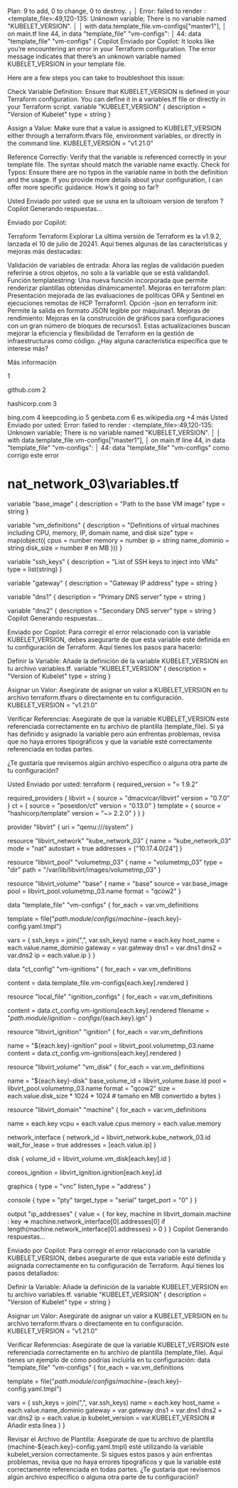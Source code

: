 Plan: 9 to add, 0 to change, 0 to destroy.
╷
│ Error: failed to render : <template_file>:49,120-135: Unknown variable; There is no variable named "KUBELET_VERSION".
│
│   with data.template_file.vm-configs["master1"],
│   on main.tf line 44, in data "template_file" "vm-configs":
│   44: data "template_file" "vm-configs" {
Copilot
Enviado por Copilot:
It looks like you’re encountering an error in your Terraform configuration. The error message indicates that there’s an unknown variable named KUBELET_VERSION in your template file.

Here are a few steps you can take to troubleshoot this issue:

Check Variable Definition: Ensure that KUBELET_VERSION is defined in your Terraform configuration. You can define it in a variables.tf file or directly in your Terraform script.
variable "KUBELET_VERSION" {
  description = "Version of Kubelet"
  type        = string
}

Assign a Value: Make sure that a value is assigned to KUBELET_VERSION either through a terraform.tfvars file, environment variables, or directly in the command line.
KUBELET_VERSION = "v1.21.0"

Reference Correctly: Verify that the variable is referenced correctly in your template file. The syntax should match the variable name exactly.
Check for Typos: Ensure there are no typos in the variable name in both the definition and the usage.
If you provide more details about your configuration, I can offer more specific guidance. How’s it going so far?

Usted
Enviado por usted:
que se usna en la ultoioam version de terafom ?
Copilot
Generando respuestas…

Enviado por Copilot:

Terraform
Terraform
Explorar
La última versión de Terraform es la v1.9.2, lanzada el 10 de julio de 20241. Aquí tienes algunas de las características y mejoras más destacadas:

Validación de variables de entrada: Ahora las reglas de validación pueden referirse a otros objetos, no solo a la variable que se está validando1.
Función templatestring: Una nueva función incorporada que permite renderizar plantillas obtenidas dinámicamente1.
Mejoras en terraform plan: Presentación mejorada de las evaluaciones de políticas OPA y Sentinel en ejecuciones remotas de HCP Terraform1.
Opción -json en terraform init: Permite la salida en formato JSON legible por máquinas1.
Mejoras de rendimiento: Mejoras en la construcción de gráficos para configuraciones con un gran número de bloques de recursos1.
Estas actualizaciones buscan mejorar la eficiencia y flexibilidad de Terraform en la gestión de infraestructuras como código. ¿Hay alguna característica específica que te interese más?

Más información

1

github.com
2

hashicorp.com
3

bing.com
4
keepcoding.io
5
genbeta.com
6
es.wikipedia.org
+4 más
Usted
Enviado por usted:
Error: failed to render : <template_file>:49,120-135: Unknown variable; There is no variable named "KUBELET_VERSION".
│
│   with data.template_file.vm-configs["master1"],
│   on main.tf line 44, in data "template_file" "vm-configs":
│   44: data "template_file" "vm-configs" 
como corrigo este error
# nat_network_03\variables.tf
variable "base_image" {
  description = "Path to the base VM image"
  type        = string
}

variable "vm_definitions" {
  description = "Definitions of virtual machines including CPU, memory, IP, domain name, and disk size"
  type = map(object({
    cpus         = number
    memory       = number
    ip           = string
    name_dominio = string
    disk_size    = number  # en MB
  }))
}

variable "ssh_keys" {
  description = "List of SSH keys to inject into VMs"
  type        = list(string)
}

variable "gateway" {
  description = "Gateway IP address"
  type        = string
}

variable "dns1" {
  description = "Primary DNS server"
  type        = string
}

variable "dns2" {
  description = "Secondary DNS server"
  type        = string
}
Copilot
Generando respuestas…

Enviado por Copilot:
Para corregir el error relacionado con la variable KUBELET_VERSION, debes asegurarte de que esta variable esté definida en tu configuración de Terraform. Aquí tienes los pasos para hacerlo:

Definir la Variable: Añade la definición de la variable KUBELET_VERSION en tu archivo variables.tf.
variable "KUBELET_VERSION" {
  description = "Version of Kubelet"
  type        = string
}

Asignar un Valor: Asegúrate de asignar un valor a KUBELET_VERSION en tu archivo terraform.tfvars o directamente en tu configuración.
KUBELET_VERSION = "v1.21.0"

Verificar Referencias: Asegúrate de que la variable KUBELET_VERSION esté referenciada correctamente en tu archivo de plantilla (template_file).
Si ya has definido y asignado la variable pero aún enfrentas problemas, revisa que no haya errores tipográficos y que la variable esté correctamente referenciada en todas partes.

¿Te gustaría que revisemos algún archivo específico o alguna otra parte de tu configuración?

Usted
Enviado por usted:
terraform {
  required_version = "= 1.9.2"

  required_providers {
    libvirt = {
      source  = "dmacvicar/libvirt"
      version = "0.7.0"
    }
    ct = {
      source  = "poseidon/ct"
      version = "0.13.0"
    }
    template = {
      source  = "hashicorp/template"
      version = "~> 2.2.0"
    }
  }
}

provider "libvirt" {
  uri = "qemu:///system"
}

resource "libvirt_network" "kube_network_03" {
  name      = "kube_network_03"
  mode      = "nat"
  autostart = true
  addresses = ["10.17.4.0/24"]
}

resource "libvirt_pool" "volumetmp_03" {
  name = "volumetmp_03"
  type = "dir"
  path = "/var/lib/libvirt/images/volumetmp_03"
}

resource "libvirt_volume" "base" {
  name   = "base"
  source = var.base_image
  pool   = libvirt_pool.volumetmp_03.name
  format = "qcow2"
}

data "template_file" "vm-configs" {
  for_each = var.vm_definitions

  template = file("${path.module}/configs/machine-${each.key}-config.yaml.tmpl")

  vars = {
    ssh_keys  = join(",", var.ssh_keys)
    name      = each.key
    host_name = each.value.name_dominio
    gateway   = var.gateway
    dns1      = var.dns1
    dns2      = var.dns2
    ip        = each.value.ip
  }
}

data "ct_config" "vm-ignitions" {
  for_each = var.vm_definitions

  content = data.template_file.vm-configs[each.key].rendered
}

resource "local_file" "ignition_configs" {
  for_each = var.vm_definitions

  content  = data.ct_config.vm-ignitions[each.key].rendered
  filename = "${path.module}/ignition-configs/${each.key}.ign"
}

resource "libvirt_ignition" "ignition" {
  for_each = var.vm_definitions

  name    = "${each.key}-ignition"
  pool    = libvirt_pool.volumetmp_03.name
  content = data.ct_config.vm-ignitions[each.key].rendered
}

resource "libvirt_volume" "vm_disk" {
  for_each = var.vm_definitions

  name           = "${each.key}-disk"
  base_volume_id = libvirt_volume.base.id
  pool           = libvirt_pool.volumetmp_03.name
  format         = "qcow2"
  size           = each.value.disk_size * 1024 * 1024  # tamaño en MB convertido a bytes
}

resource "libvirt_domain" "machine" {
  for_each = var.vm_definitions

  name   = each.key
  vcpu   = each.value.cpus
  memory = each.value.memory

  network_interface {
    network_id     = libvirt_network.kube_network_03.id
    wait_for_lease = true
    addresses      = [each.value.ip]
  }

  disk {
    volume_id = libvirt_volume.vm_disk[each.key].id
  }

  coreos_ignition = libvirt_ignition.ignition[each.key].id

  graphics {
    type        = "vnc"
    listen_type = "address"
  }

  console {
    type        = "pty"
    target_type = "serial"
    target_port = "0"
  }
}

output "ip_addresses" {
  value = { for key, machine in libvirt_domain.machine : key => machine.network_interface[0].addresses[0] if length(machine.network_interface[0].addresses) > 0 }
}
Copilot
Generando respuestas…

Enviado por Copilot:
Para corregir el error relacionado con la variable KUBELET_VERSION, debes asegurarte de que esta variable esté definida y asignada correctamente en tu configuración de Terraform. Aquí tienes los pasos detallados:

Definir la Variable: Añade la definición de la variable KUBELET_VERSION en tu archivo variables.tf.
variable "KUBELET_VERSION" {
  description = "Version of Kubelet"
  type        = string
}

Asignar un Valor: Asegúrate de asignar un valor a KUBELET_VERSION en tu archivo terraform.tfvars o directamente en tu configuración.
KUBELET_VERSION = "v1.21.0"

Verificar Referencias: Asegúrate de que la variable KUBELET_VERSION esté referenciada correctamente en tu archivo de plantilla (template_file). Aquí tienes un ejemplo de cómo podrías incluirla en tu configuración:
data "template_file" "vm-configs" {
  for_each = var.vm_definitions

  template = file("${path.module}/configs/machine-${each.key}-config.yaml.tmpl")

  vars = {
    ssh_keys       = join(",", var.ssh_keys)
    name           = each.key
    host_name      = each.value.name_dominio
    gateway        = var.gateway
    dns1           = var.dns1
    dns2           = var.dns2
    ip             = each.value.ip
    kubelet_version = var.KUBELET_VERSION  # Añadir esta línea
  }
}

Revisar el Archivo de Plantilla: Asegúrate de que tu archivo de plantilla (machine-${each.key}-config.yaml.tmpl) esté utilizando la variable kubelet_version correctamente.
Si sigues estos pasos y aún enfrentas problemas, revisa que no haya errores tipográficos y que la variable esté correctamente referenciada en todas partes. ¿Te gustaría que revisemos algún archivo específico o alguna otra parte de tu configuración?